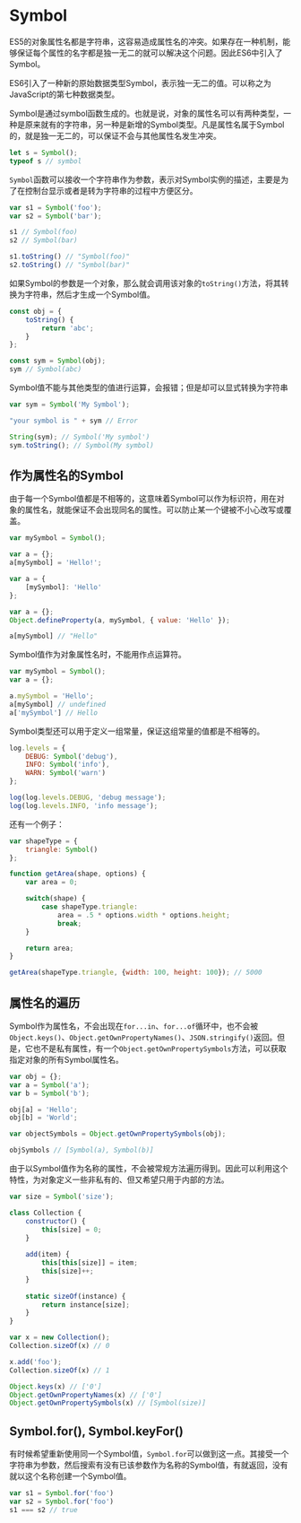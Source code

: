# Symbol

ES5的对象属性名都是字符串，这容易造成属性名的冲突。如果存在一种机制，能够保证每个属性的名字都是独一无二的就可以解决这个问题。因此ES6中引入了Symbol。

ES6引入了一种新的原始数据类型Symbol，表示独一无二的值。可以称之为JavaScript的第七种数据类型。

Symbol是通过symbol函数生成的。也就是说，对象的属性名可以有两种类型，一种是原来就有的字符串，另一种是新增的Symbol类型。凡是属性名属于Symbol的，就是独一无二的，可以保证不会与其他属性名发生冲突。

```javascript
let s = Symbol();
typeof s // symbol
```

`Symbol`函数可以接收一个字符串作为参数，表示对Symbol实例的描述，主要是为了在控制台显示或者是转为字符串的过程中方便区分。

```javascript
var s1 = Symbol('foo');
var s2 = Symbol('bar');

s1 // Symbol(foo)
s2 // Symbol(bar)

s1.toString() // "Symbol(foo)"
s2.toString() // "Symbol(bar)"
```

如果Symbol的参数是一个对象，那么就会调用该对象的`toString()`方法，将其转换为字符串，然后才生成一个Symbol值。

```javascript
const obj = {
    toString() {
        return 'abc';
    }
};

const sym = Symbol(obj);
sym // Symbol(abc)
```

Symbol值不能与其他类型的值进行运算，会报错；但是却可以显式转换为字符串

```javascript
var sym = Symbol('My Symbol');

"your symbol is " + sym // Error

String(sym); // Symbol('My symbol')
sym.toString(); // Symbol(My symbol)
```

## 作为属性名的Symbol

由于每一个Symbol值都是不相等的，这意味着Symbol可以作为标识符，用在对象的属性名，就能保证不会出现同名的属性。可以防止某一个键被不小心改写或覆盖。

```javascript
var mySymbol = Symbol();

var a = {};
a[mySymbol] = 'Hello!';

var a = {
    [mySymbol]: 'Hello'
};

var a = {};
Object.defineProperty(a, mySymbol, { value: 'Hello' });

a[mySymbol] // "Hello"
```

Symbol值作为对象属性名时，不能用作点运算符。

```javascript
var mySymbol = Symbol();
var a = {};

a.mySymbol = 'Hello';
a[mySymbol] // undefined
a['mySymbol'] // Hello
```

Symbol类型还可以用于定义一组常量，保证这组常量的值都是不相等的。

```javascript
log.levels = {
    DEBUG: Symbol('debug'),
    INFO: Symbol('info'),
    WARN: Symbol('warn')
};

log(log.levels.DEBUG, 'debug message');
log(log.levels.INFO, 'info message');
```

还有一个例子：

```javascript
var shapeType = {
    triangle: Symbol()
};

function getArea(shape, options) {
    var area = 0;

    switch(shape) {
        case shapeType.triangle:
            area = .5 * options.width * options.height;
            break;
    }

    return area;
}

getArea(shapeType.triangle, {width: 100, height: 100}); // 5000
```

## 属性名的遍历

Symbol作为属性名，不会出现在`for...in`、`for...of`循环中，也不会被`Object.keys()`、`Object.getOwnPropertyNames()`、`JSON.stringify()`返回。但是，它也不是私有属性，有一个`Object.getOwnPropertySymbols`方法，可以获取指定对象的所有Symbol属性名。

```javascript
var obj = {};
var a = Symbol('a');
var b = Symbol('b');

obj[a] = 'Hello';
obj[b] = 'World';

var objectSymbols = Object.getOwnPropertySymbols(obj);

objSymbols // [Symbol(a), Symbol(b)]
```

由于以Symbol值作为名称的属性，不会被常规方法遍历得到。因此可以利用这个特性，为对象定义一些非私有的、但又希望只用于内部的方法。

```javascript
var size = Symbol('size');

class Collection {
    constructor() {
        this[size] = 0;
    }
    
    add(item) {
        this[this[size]] = item;
        this[size]++;
    }
    
    static sizeOf(instance) {
        return instance[size];
    }
}

var x = new Collection();
Collection.sizeOf(x) // 0

x.add('foo');
Collection.sizeOf(x) // 1

Object.keys(x) // ['0']
Object.getOwnPropertyNames(x) // ['0']
Object.getOwnPropertySymbols(x) // [Symbol(size)]
```

## Symbol.for(), Symbol.keyFor()

有时候希望重新使用同一个Symbol值，`Symbol.for`可以做到这一点。其接受一个字符串为参数，然后搜索有没有已该参数作为名称的Symbol值，有就返回，没有就以这个名称创建一个Symbol值。

```javascript
var s1 = Symbol.for('foo')
var s2 = Symbol.for('foo')
s1 === s2 // true
```

